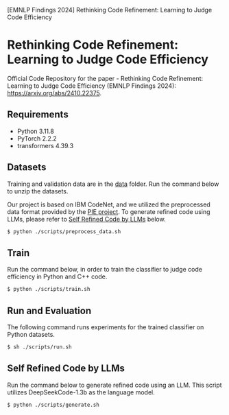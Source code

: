 [EMNLP Findings 2024] Rethinking Code Refinement: Learning to Judge Code Efficiency

# Rethinking Code Refinement: Learning to Judge Code Efficiency

Official Code Repository for the paper - Rethinking Code Refinement: Learning to Judge Code Efficiency (EMNLP Findings 2024): https://arxiv.org/abs/2410.22375.

## Requirements

* Python 3.11.8
* PyTorch 2.2.2
* transformers 4.39.3

## Datasets
Training and validation data are in the [data](https://github.com/going-doer/judge_code_efficiency/data) folder. 
Run the command below to unzip the datasets.

Our project is based on IBM CodeNet, and we utilized the preprocessed data format provided by the [PIE project](https://github.com/LearningOpt/pie). 
To generate refined code using LLMs, please refer to [Self Refined Code by LLMs](#self-refined-code-by-llms) below.

```sh
$ python ./scripts/preprocess_data.sh
```

## Train
Run the command below, in order to train the classifier to judge code efficiency in Python and C++ code.

```sh
$ python ./scripts/train.sh
```

## Run and Evaluation
The following command runs experiments for the trained classifier on Python datasets.
```sh
$ sh ./scripts/run.sh
```


## Self Refined Code by LLMs
Run the command below to generate refined code using an LLM. This script utilizes DeepSeekCode-1.3b as the language model.

```sh
$ python ./scripts/generate.sh
```
